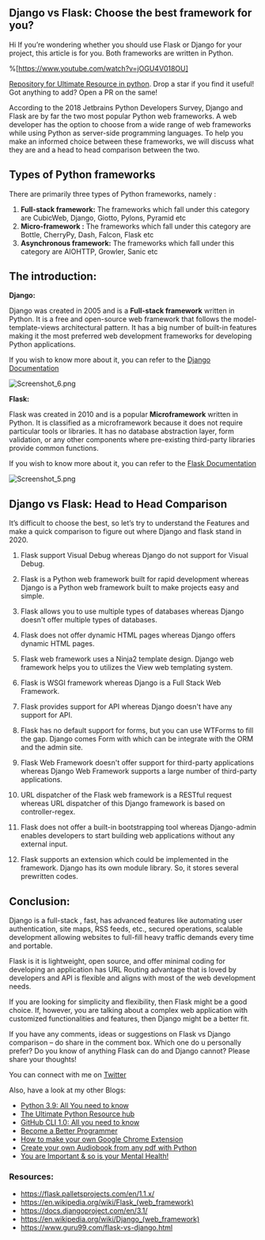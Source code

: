 ## Django vs Flask: Choose the best framework for you?

Hi If you’re wondering whether you should use Flask or Django for your project, this article is for you. Both frameworks are written in Python. 

%[https://www.youtube.com/watch?v=jOGU4V018OU]

[Repository for Ultimate Resource in python](https://github.com/ayushi7rawat/Ultimate-Python-Resource-Hub). Drop a star if you find it useful! Got anything to add? Open a PR on the same!

According to the 2018 Jetbrains Python Developers Survey, Django and Flask are by far the two most popular Python web frameworks. A web developer has the option to choose from a wide range of web frameworks while using Python as server-side programming languages. To help you make an informed choice between these frameworks, we will discuss what they are and a head to head comparison between the two.

## Types of Python frameworks
There are primarily three types of Python frameworks, namely :


1. **Full-stack framework:**
The frameworks which fall under this category are CubicWeb, Django, Giotto, Pylons, Pyramid etc
2. **Micro-framework :**
The frameworks which fall under this category are Bottle, CherryPy, Dash, Falcon, Flask etc
3. **Asynchronous framework:**
The frameworks which fall under this category are AIOHTTP, Growler, Sanic etc

## The introduction:

**Django:**

Django was created in 2005 and is a **Full-stack framework** written in Python. It is a free and open-source web framework that follows the model-template-views architectural pattern. It has a big number of built-in features making it the most preferred web development frameworks for developing Python applications.

If you wish to know more about it, you can refer to the [Django Documentation]( https://docs.djangoproject.com/en/3.1/)


![Screenshot_6.png](https://cdn.hashnode.com/res/hashnode/image/upload/v1601046131292/gqUpOxOZR.png)

**Flask:**

Flask was created in 2010  and is a popular **Microframework** written in Python. It is classified as a microframework because it does not require particular tools or libraries. It has no database abstraction layer, form validation, or any other components where pre-existing third-party libraries provide common functions. 

If you wish to know more about it, you can refer to the [Flask Documentation](https://flask.palletsprojects.com/en/1.1.x/)


![Screenshot_5.png](https://cdn.hashnode.com/res/hashnode/image/upload/v1601046135163/Exfw9HlcA.png)

## Django vs Flask: Head to Head Comparison

It’s difficult to choose the best, so let’s try to understand the Features and make a quick comparison to figure out where Django and flask stand in 2020.


1. Flask support Visual Debug whereas Django do not support for Visual Debug.

2. Flask is a Python web framework built for rapid development whereas Django is a Python web framework built to make projects easy and simple.

3. Flask allows you to use multiple types of databases whereas Django doesn't offer multiple types of databases.

4. Flask does not offer dynamic HTML pages whereas Django offers dynamic HTML pages.

5. Flask web framework uses a Ninja2 template design. Django web framework helps you to utilizes the View web templating system.

6. Flask is WSGI framework whereas Django is a Full Stack Web Framework.

7. Flask provides support for API whereas Django doesn't have any support for API.

8. Flask has no default support for forms, but you can use WTForms to fill the gap.	Django comes Form with which can be integrate with the ORM and the admin site.

9. Flask Web Framework doesn't offer support for third-party applications whereas Django Web Framework supports a large number of third-party applications.

10. URL dispatcher of the Flask web framework is a RESTful request whereas URL dispatcher of this Django framework is based on controller-regex.

11. Flask does not offer a built-in bootstrapping tool whereas Django-admin enables developers to start building web applications without any external input.

12. Flask supports an extension which could be implemented in the framework. Django has its own module library. So, it stores several prewritten codes.

## Conclusion:

Django is a full-stack , fast, has advanced features like automating user authentication, site maps, RSS feeds, etc., secured operations, scalable development allowing websites to full-fill heavy traffic demands every time and portable.

Flask is it is lightweight, open source, and offer minimal coding for developing an application has URL Routing advantage that is loved by developers and API is flexible and aligns with most of the web development needs.

If you are looking for simplicity and flexibility, then Flask might be a good choice. If, however, you are talking about a complex web application with customized functionalities and features, then Django might be a better fit.

If you have any comments, ideas or suggestions on Flask vs Django comparison – do share in the comment box. Which one do u personally prefer? Do you know of anything Flask can do and Django cannot? Please share your thoughts!

You can connect with me on [Twitter](https://twitter.com/ayushi7rawat)

Also, have a look at my other Blogs:
- [Python 3.9: All You need to know](https://ayushirawat.com/python-39-all-you-need-to-know)
- [The Ultimate Python Resource hub](https://ayushirawat.com/the-ultimate-python-resource-hub)
- [GitHub CLI 1.0: All you need to know](https://ayushirawat.com/github-cli-10-all-you-need-to-know)
- [Become a Better Programmer](https://ayushirawat.com/become-a-better-programmer)
- [How to make your own Google Chrome Extension](https://ayushirawat.com/how-to-make-your-own-google-chrome-extension-1)
- [Create your own Audiobook from any pdf with Python](https://ayushirawat.com/create-your-own-audiobook-from-any-pdf-with-python)
- [You are Important & so is your Mental Health!](https://ayushirawat.com/you-are-important-and-so-is-your-mental-health)


### Resources:

- https://flask.palletsprojects.com/en/1.1.x/
- https://en.wikipedia.org/wiki/Flask_(web_framework)
- https://docs.djangoproject.com/en/3.1/
- https://en.wikipedia.org/wiki/Django_(web_framework)
- https://www.guru99.com/flask-vs-django.html


